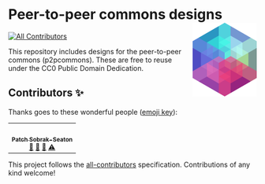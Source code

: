 # Peer-to-peer commons designs <img src="https://github.com/p2pcommons/design/blob/main/p2pcommons-logomark-256.png" align="right" height="150" />
<!-- ALL-CONTRIBUTORS-BADGE:START - Do not remove or modify this section -->
[![All Contributors](https://img.shields.io/badge/all_contributors-1-orange.svg?style=flat-square)](#contributors-)
<!-- ALL-CONTRIBUTORS-BADGE:END -->

This repository includes designs for the peer-to-peer commons (p2pcommons). These are free to reuse under the CC0 Public Domain Dedication.

## Contributors ✨

Thanks goes to these wonderful people ([emoji key](https://allcontributors.org/docs/en/emoji-key)):

<!-- ALL-CONTRIBUTORS-LIST:START - Do not remove or modify this section -->
<!-- prettier-ignore-start -->
<!-- markdownlint-disable -->
<table>
  <tr>
    <td align="center"><a href="http://sobrakseaton.com"><img src="https://avatars3.githubusercontent.com/u/28573875?v=4" width="100px;" alt=""/><br /><sub><b>Patch Sobrak-Seaton</b></sub></a><br /><a href="#design-psobrakseaton" title="Design">🎨</a> <a href="#ideas-psobrakseaton" title="Ideas, Planning, & Feedback">🤔</a> <a href="#maintenance-psobrakseaton" title="Maintenance">🚧</a> <a href="https://github.com/p2pcommons/design/commits?author=psobrakseaton" title="Tests">⚠️</a></td>
  </tr>
</table>

<!-- markdownlint-enable -->
<!-- prettier-ignore-end -->
<!-- ALL-CONTRIBUTORS-LIST:END -->

This project follows the [all-contributors](https://github.com/all-contributors/all-contributors) specification. Contributions of any kind welcome!
